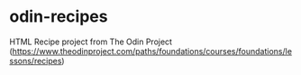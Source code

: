 # odin-recipes
HTML Recipe project from The Odin Project (https://www.theodinproject.com/paths/foundations/courses/foundations/lessons/recipes)
